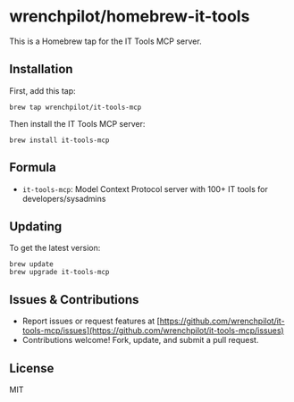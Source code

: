 # wrenchpilot/homebrew-it-tools

This is a Homebrew tap for the IT Tools MCP server.

## Installation

First, add this tap:

```
brew tap wrenchpilot/it-tools-mcp
```

Then install the IT Tools MCP server:

```
brew install it-tools-mcp
```

## Formula

- `it-tools-mcp`: Model Context Protocol server with 100+ IT tools for developers/sysadmins

## Updating

To get the latest version:

```
brew update
brew upgrade it-tools-mcp
```

## Issues & Contributions

- Report issues or request features at [https://github.com/wrenchpilot/it-tools-mcp/issues](https://github.com/wrenchpilot/it-tools-mcp/issues)
- Contributions welcome! Fork, update, and submit a pull request.

## License

MIT
